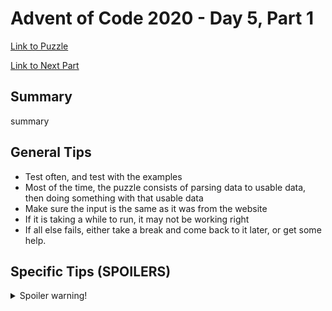 # Advent of Code 2020 - Day 5, Part 1

[Link to Puzzle](https://adventofcode.com/2020/day/5)

[Link to Next Part](https://github.com/CodingAP/unofficial-aoc-syllabus/blob/main/years/2020/day5/part2.md)

## Summary
summary

## General Tips
- Test often, and test with the examples
- Most of the time, the puzzle consists of parsing data to usable data, then doing something with that usable data
- Make sure the input is the same as it was from the website
- If it is taking a while to run, it may not be working right
- If all else fails, either take a break and come back to it later, or get some help.

## Specific Tips (SPOILERS)
<details> <summary>Spoiler warning!</summary>

specific tips

</details>